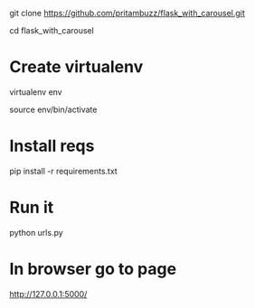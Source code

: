 git clone https://github.com/pritambuzz/flask_with_carousel.git

cd flask_with_carousel

# Create virtualenv
virtualenv env

source env/bin/activate

# Install reqs
pip install -r requirements.txt

# Run it
python urls.py 

# In browser go to page
http://127.0.0.1:5000/
